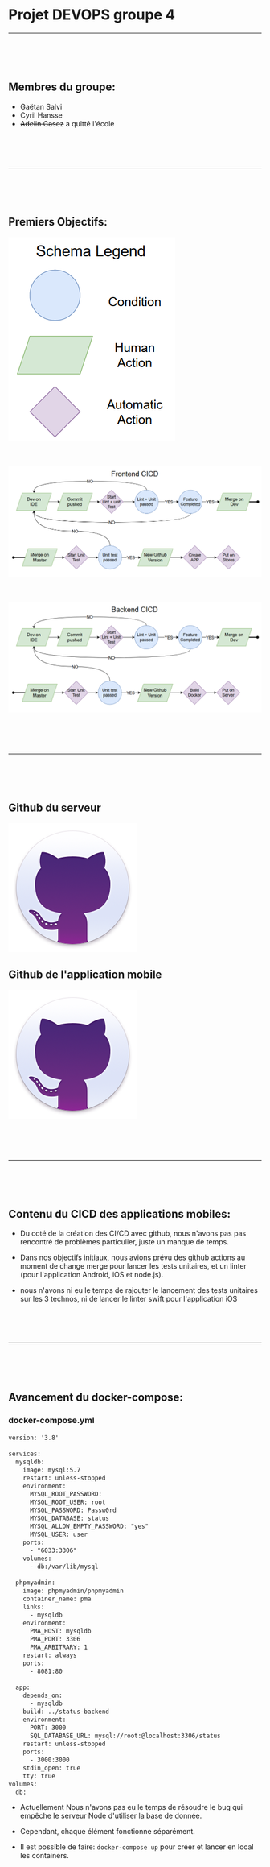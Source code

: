 # Projet DEVOPS groupe 4

-----------

<br>
<br>
<br>

## Membres du groupe:
- Gaëtan Salvi
- Cyril Hansse
- ~~Adelin Casez~~ a quitté l'école

<br>
<br>
<br>

-----------

<br>
<br>
<br>

## Premiers Objectifs: 

![Légende](./image.png)

<br>

![Objectifs App Mobiles](./image1.png)

<br>

![Objectifs Serveur](./image2.png)

<br>
<br>
<br>

-----------

<br>
<br>
<br>

## Github du serveur
[![GITHUB](./github.png)](https://github.com/Jaetan-Salvetat/status-backend/tree/docker)

## Github de l'application mobile
[![GITHUB](./github.png)](https://github.com/Jaetan-Salvetat/status-android.git)

<br>
<br>
<br>

-----------

<br>
<br>
<br>

## Contenu du CICD des applications mobiles: 

- Du coté de la création des CI/CD avec github, nous n'avons pas pas rencontré de problèmes particulier, juste un manque de temps.

- Dans nos objectifs initiaux, nous avions prévu des github actions au moment de change merge pour lancer les tests unitaires, et un linter (pour l'application Android, iOS et node.js).

- nous n'avons ni eu le temps de rajouter le lancement des tests unitaires sur les 3 technos, ni de lancer le linter swift pour l'application iOS

<br>
<br>
<br>

-----------

<br>
<br>
<br>

## Avancement du docker-compose: 

### docker-compose.yml
```docker
version: '3.8'

services:
  mysqldb:
    image: mysql:5.7
    restart: unless-stopped
    environment:
      MYSQL_ROOT_PASSWORD: 
      MYSQL_ROOT_USER: root
      MYSQL_PASSWORD: Passw0rd
      MYSQL_DATABASE: status
      MYSQL_ALLOW_EMPTY_PASSWORD: "yes"
      MYSQL_USER: user
    ports:
      - "6033:3306"
    volumes:
      - db:/var/lib/mysql

  phpmyadmin:
    image: phpmyadmin/phpmyadmin
    container_name: pma
    links:
      - mysqldb
    environment:
      PMA_HOST: mysqldb
      PMA_PORT: 3306
      PMA_ARBITRARY: 1
    restart: always
    ports:
      - 8081:80

  app:
    depends_on:
      - mysqldb
    build: ../status-backend
    environment:
      PORT: 3000
      SQL_DATABASE_URL: mysql://root:@localhost:3306/status
    restart: unless-stopped
    ports:
      - 3000:3000
    stdin_open: true
    tty: true
volumes: 
  db:
```

- Actuellement Nous n'avons pas eu le temps de résoudre le bug qui empêche le serveur Node d'utiliser la base de donnée.

- Cependant, chaque élément fonctionne séparément.

- Il est possible de faire: `docker-compose up` pour créer et lancer en local les containers.